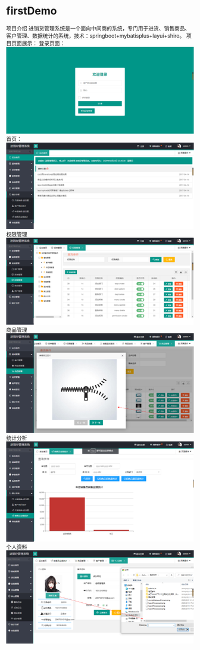 # firstDemo
项目介绍
进销货管理系统是一个面向中间商的系统，专门用于进货、销售商品、客户管理、数据统计的系统，技术：springboot+mybatisplus+layui+shiro。
项目页面展示：
登录页面：
![登录页面](https://github.com/LLiuHuaXing/firstDemo/blob/master/newImage/%E7%99%BB%E5%BD%95.png "logo")  
首页：
![首面页面](https://github.com/LLiuHuaXing/firstDemo/blob/master/newImage/%E9%A6%96%E9%A1%B5.png "首页ogo")  
权限管理
![权限管理页面](https://github.com/LLiuHuaXing/firstDemo/blob/master/newImage/%E6%9D%83%E9%99%90%E7%AE%A1%E7%90%86.png "权限管理ogo") 
商品管理
![商品管理页面](https://github.com/LLiuHuaXing/firstDemo/blob/master/newImage/%E5%95%86%E5%93%81%E7%AE%A1%E7%90%86.png "商品管理logo") 
统计分析
![统计分析页面](https://github.com/LLiuHuaXing/firstDemo/blob/master/newImage/%E7%BB%9F%E8%AE%A1%E5%88%86%E6%9E%90.png "统计分析logo") 
个人资料
![个人资料页面](https://github.com/LLiuHuaXing/firstDemo/blob/master/newImage/%E4%B8%AA%E4%BA%BA%E8%B5%84%E6%96%99.png "个人资料logo") 
